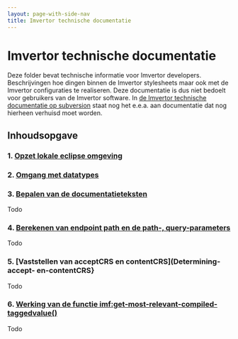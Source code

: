 ```yaml
---
layout: page-with-side-nav
title: Imvertor technische documentatie
---
```

# Imvertor technische documentatie
Deze folder bevat technische informatie voor Imvertor developers. Beschrijvingen hoe dingen binnen de Imvertor stylesheets maar ook met de Imvertor configuraties te realiseren.
Deze documentatie is dus niet bedoelt voor gebruikers van de Imvertor software.
In [de Imvertor technische documentatie op subversion](https://kinggemeenten.plan.io/svn/stuf-schemagenerator/Documentatie/Technische%20documentatie/Imvertor%20technische%20documentatie.docx) staat nog het e.e.a. aan documentatie dat nog hierheen verhuisd moet worden.

## Inhoudsopgave
### 1. [Opzet lokale eclipse omgeving](Configuratie-eclipse-ontwikkel-omgeving.md)
### 2. [Omgang met datatypes](Omgang-met-datatypes.md)
### 3. [Bepalen van de documentatieteksten](schema-documentatie-generatie)
Todo
### 4. [Berekenen van endpoint path en de path-, query-parameters](Calculating-path-en-parameters)
Todo
### 5. [Vaststellen van acceptCRS en contentCRS](Determining-accept- en-contentCRS}
Todo
### 6. [Werking van de functie imf:get-most-relevant-compiled-taggedvalue()](get-most-relevant-compiled-taggedvalue)
Todo
